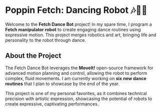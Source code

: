 # Poppin Fetch: Dancing Robot 🎶🤖💃

Welcome to the **Fetch Dance Bot** project! In my spare time, I program a **Fetch manipulator robot** to create engaging dance routines using expressive motion. This project merges robotics and art, bringing life and personality to the robot through dance.

## About the Project

The Fetch Dance Bot leverages the **MoveIt!** open-source framework for advanced motion planning and control, allowing the robot to perform complex, fluid movements. I am currently working on **six new dance routines** that I plan to showcase by the end of the year. 

This project is one of my personal favorites, as it combines technical precision with artistic expression, showcasing the potential of robots to create expressive, captivating performances.

<!-- ## Features

- **Expressive Motion**: Designed to make the robot's movements more engaging and lifelike.
- **Dance Routines**: Programmed routines that demonstrate the robot’s dexterity and expressiveness.
- **MoveIt! Integration**: Uses the powerful MoveIt! framework for precise and complex motion control. -->


